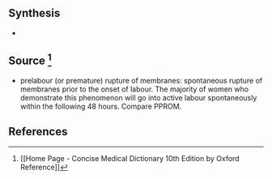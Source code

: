 ## Synthesis
- 
## Source [^1]
- prelabour (or premature) rupture of membranes: spontaneous rupture of membranes prior to the onset of labour. The majority of women who demonstrate this phenomenon will go into active labour spontaneously within the following 48 hours. Compare PPROM.
## References

[^1]: [[Home Page - Concise Medical Dictionary 10th Edition by Oxford Reference]]